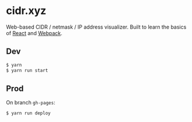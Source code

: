 # cidr.xyz

Web-based CIDR / netmask / IP address visualizer. Built to learn the basics of [React](https://facebook.github.io/react/) and [Webpack](https://webpack.github.io/docs/).

## Dev

```bash
$ yarn
$ yarn run start
```

## Prod

On branch `gh-pages`:

```bash
$ yarn run deploy
```

